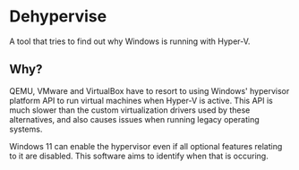 # Dehypervise
A tool that tries to find out why Windows is running with Hyper-V.

## Why?
QEMU, VMware and VirtualBox have to resort to using Windows' hypervisor platform
API to run virtual machines when Hyper-V is active. This API is much slower than
the custom virtualization drivers used by these alternatives, and also causes
issues when running legacy operating systems.

Windows 11 can enable the hypervisor even if all optional features relating to it
are disabled. This software aims to identify when that is occuring.